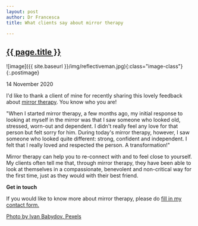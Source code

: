 ```yaml
---
layout: post
author: Dr Francesca
title: What clients say about mirror therapy

---
```

 
 <h2 class="postheader"><a href="{{ site.baseurl }}{{ page.url }}">{{ page.title }}</a></h2>


![image]({{ site.baseurl }}/img/reflectiveman.jpg){:class="image-class"}{:.postimage}

<p class="blogdate">14 November 2020</p>


<p class="blogcopy">I'd like to thank a client of mine for recently sharing this lovely feedback about <a href="https://drfrancesca.co.uk/2020/05/25/Try-mirror-therapy.html">mirror therapy</a>. You know who you are!</p>

<p class="blogcopy">"When I started mirror therapy, a few months ago, my initial response to looking at myself in the mirror was that I saw someone who looked old, stressed, worn-out and dependent. I didn't really feel any love for that person but felt sorry for him. During today's mirror therapy, however, I saw someone who looked quite different: strong, confident and independent. I felt that I really loved and respected the person. A transformation!"</p>

<p class="blogcopy">Mirror therapy can help you to re-connect with and to feel close to yourself. My clients often tell me that, through mirror therapy, they have been able to look at themselves in a compassionate, benevolent and non-critical way for the first time, just as they would with their best friend.</p>

<p class="blogcopy"><strong>Get in touch</strong>
<p class="blogcopy">If you would like to know more about mirror therapy, please do <a href="https://drfrancesca.co.uk/contact">fill in my contact form.</a></p>


<p class="blogcopy"><a href="https://www.pexels.com/photo/man-sitting-in-car-with-leather-interior-5636418/">Photo by Ivan Babydov, Pexels</a></p>



<br>
<div class="sharethis-inline-share-buttons"></div>
<br>
